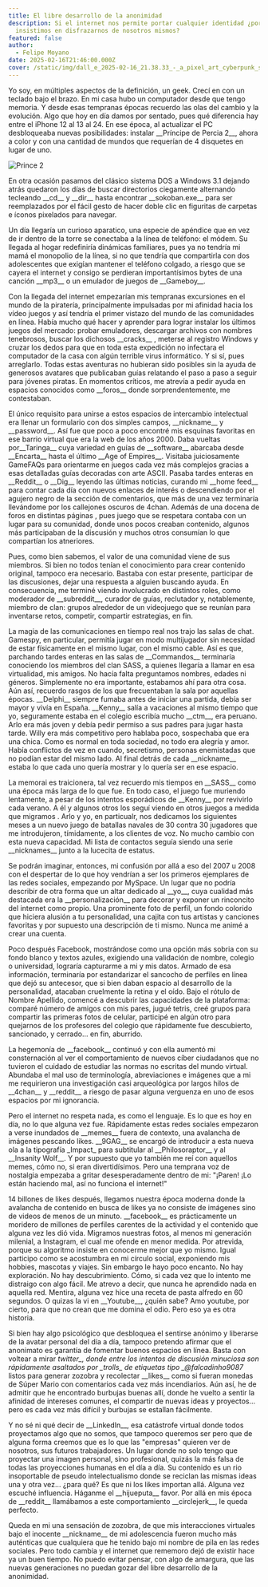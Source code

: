 ```yaml
---
title: El libre desarrollo de la anonimidad
description: Si el internet nos permite portar cualquier identidad ¿por que
  insistimos en disfrazarnos de nosotros mismos?
featured: false
author:
  - Felipe Moyano
date: 2025-02-16T21:46:00.000Z
cover: /static/img/dall_e_2025-02-16_21.38.33_-_a_pixel_art_cyberpunk_scene_inspired_by_prince_of_persia_2_environments._the_setting_features_ancient_persian-style_architecture_mixed_with_futuristic.webp
---
```

Yo soy, en múltiples aspectos de la definición, un geek. Crecí en con un teclado bajo el brazo. En mi casa hubo un computador desde que tengo memoria. Y desde esas tempranas épocas recuerdo las olas del cambio y la evolución. Algo que hoy en día damos por sentado, pues qué diferencia hay entre el iPhone 12 al 13 al 24. En ese época, al actualizar  el PC desbloqueaba nuevas posibilidades:  instalar  \_\_Príncipe de Percia 2\_\_, ahora a color y con una cantidad de mundos que requerían de 4 disquetes en lugar de uno. 

![Prince 2](https://dosgames.com/screens/prince.gif "Prince 2")

En otra ocasión pasamos del clásico sistema DOS a Windows 3.1 dejando atrás quedaron los días de buscar directorios ciegamente alternando  tecleando \_\_cd\_\_ y \_\_dir\_\_ hasta encontrar \_\_sokoban.exe\_\_ para ser reemplazados por el fácil gesto de hacer doble clic en figuritas de carpetas e íconos pixelados para navegar. 

Un día llegaría un curioso aparatico, una especie de apéndice que en vez de ir dentro de la torre se conectaba a la línea de teléfono: el módem. Su llegada al hogar redefiniría dinámicas familiares, pues ya no tendría mi mamá el monopolio de la línea, si no que tendría que compartirla con dos adolescentes que exigían mantener el teléfono colgado, a riesgo que se cayera el internet y consigo se perdieran importantísimos bytes de una canción \_\_mp3\_\_ o un emulador de juegos de \_\_Gameboy\_\_.

Con la llegada del internet  empezarían mis tempranas excursiones en el mundo de la piratería, principalmente impulsadas por mi afinidad hacia los vídeo juegos y así tendría el primer vistazo del mundo de las comunidades en línea. Había mucho qué hacer y aprender para lograr instalar los últimos juegos del mercado: probar emuladores, descargar archivos con nombres tenebrosos, buscar los dichosos \_\_cracks\_\_ , meterse al registro Windows y cruzar los dedos para que en toda esta expedición no infectara el computador de la casa con algún terrible virus informático. Y si sí, pues arreglarlo. Todas estas aventuras no hubieran sido posibles sin la ayuda de generosos avatares que publicaban guías relatando el paso a paso a seguir para jóvenes piratas. En momentos críticos, me  atrevía a pedir ayuda en espacios conocidos como \_\_foros\_\_ donde sorprendentemente, me contestaban.

El único requisito para unirse a estos espacios de intercambio intelectual era llenar un formulario con dos simples campos, \_\_nickname\_\_ y \_\_password\_\_.  Así fue que poco a poco encontré mis esquinas favoritas en ese barrio virtual que era la web de los años 2000. Daba vueltas por\_\_Taringa\_\_ cuya variedad en guías de \_\_software\_\_ abarcaba desde \_\_Encarta\_\_ hasta el último \_\_Age of Empires\_\_.  Visitaba juiciosamente GameFAQs para orientarme en juegos cada vez más complejos gracias a esas detalladas guías decoradas con arte ASCII. Pasaba tardes enteras en \_\_Reddit\_\_ o \_\_Dig\_\_ leyendo las últimas noticias,  curando mi \_\_home feed\_\_ para contar cada día con nuevos enlaces de interés o  descendiendo por el agujero negro de  la sección de comentarios, que más de una vez terminaría llevándome por los callejones oscuros de 4chan. Además de una docena de foros en distintas páginas , pues juego que se respetara contaba con un lugar para su comunidad, donde unos pocos creaban contenido, algunos más participaban de la discusión y muchos otros consumían lo que compartían los atneriores.

Pues, como bien sabemos, el valor de una comunidad viene de sus miembros. Si bien no todos tenían el conocimiento para crear contenido original, tampoco era necesario. Bastaba con estar presente, participar de las discusiones, dejar una respuesta a alguien buscando ayuda. En consecuencia, me terminé viendo involucrado en distintos roles, como moderador de \_\_subreddit\_\_, curador de guías, reclutador y, notablemente, miembro de clan:  grupos alrededor de un videojuego que se reunían para   inventarse retos, competir, compartir estrategias, en fin. 

La magia de las comunicaciones en tiempo real nos trajo las salas de chat. Gamespy, en particular, permitía jugar en modo multijugador sin necesidad de estar físicamente en el mismo lugar, con el mismo cable. Así es que, parchando tardes enteras en las salas de \_\_Commandos\_\_ terminaría  conociendo los miembros del clan SASS,  a quienes llegaría a llamar en esa virtualidad, mis amigos.  No hacía falta preguntamos nombres, edades ni géneros. Simplemente no era importante, estabamos ahí para otra cosa. Aún así, recuerdo rasgos de los que frecuentaban la sala por aquellas épocas. \_\_Delphi\_\_ siempre fumaba antes de iniciar una partida, debía ser mayor y vivía en España.  \_\_Kenny\_\_ salía a vacaciones al mismo tiempo que yo, seguramente estaba en el colegio escribía mucho \_\_ctm\_\_, era peruano. Arlo era más joven y debía pedir permiso a sus padres para jugar hasta tarde. Willy era  más competitivo pero hablaba poco, sospechaba que era una chica. Como es normal en toda sociedad, no todo era alegría y amor. Había conflictos de vez en cuando, secretismo, personas  enemistadas que no podían estar del mismo lado.  Al final detrás de cada \_\_nickname\_\_ estaba lo que cada uno quería mostrar y lo quería ser en ese espacio.

La memorai es traicionera, tal vez recuerdo mis tiempos en \_\_SASS\_\_ como una época más larga de lo que fue. En todo caso, el  juego fue muriendo lentamente, a pesar de los intentos esporádicos de \_\_Kenny\_\_ por revivirlo cada verano. A él y algunos otros los seguí viendo en otros juegos a medida que migramos . Arlo y yo, en particualr, nos dedicamos los siguientes meses a un nuevo juego de batallas navales de 30 contra 30 jugadores que me introdujeron, tímidamente, a los clientes de voz. No mucho cambio con esta nueva capacidad. Mi lista de contactos seguía siendo una serie \_\_nicknames\_\_  junto a la lucecita de estatus.

Se podrán imaginar, entonces, mi confusión por allá a eso del 2007 u 2008 con el despertar de lo que hoy vendrían a ser los primeros ejemplares de las redes sociales, empezando por MySpace. Un lugar que no podría describir de otra forma que un altar dedicado al \_\_yo\_\_, cuya cualidad más destacada era la \_\_personalización\_\_  para decorar y exponer un rinconcito del internet como propio. Una prominente foto de perfil, un fondo colorido que hiciera alusión a tu personalidad, una cajita con tus artistas y canciones favoritas y por supuesto una descripción de ti mismo. Nunca me animé a crear una cuenta.

Poco después Facebook, mostrándose como una opción más sobria con su fondo blanco y textos azules, exigiendo una validación de nombre, colegio o universidad, lograría capturarme a mi y mis datos. Armado de esa información, terminaría por estandarizar el sancocho de perfiles en línea que dejó su antecesor, que si bien daban espacio al desarrollo de la personalidad, atacaban cruelmente la retina y el oído. Bajo el rótulo de Nombre Apellido, comencé a  descubrir las capacidades de la plataforma: comparé número de amigos con mis pares, jugué tetris, creé grupos para compartir las primeras fotos de celular, participé en algún otro para quejarnos de los profesores del colegio que rápidamente fue descubierto, sancionado, y cerrado... en fin,  aburrido.

La hegemonía de \_\_facebook\_\_ continuó y con ella aumentó mi consternación al ver el comportamiento de nuevos cíber ciudadanos que no tuvieron el cuidado de estudiar las normas no escritas del mundo virtual. Abundaba el mal uso  de  terminología, abreviaciones e imágenes que a mi me requirieron una investigación casi arqueológica por largos hilos de \_\_4chan\_\_ y \_\_reddit\_\_ a riesgo de pasar alguna verguenza en uno de esos espacios por mi ignorancia. 

Pero el internet no respeta nada, es como el lenguaje. Es lo que es hoy en día, no lo que alguna vez fue. Rápidamente estas redes sociales empezaron a verse inundados de \_\_memes\_\_ fuera de contexto, una avalancha de imágenes pescando likes. \_\_9GAG\_\_ se encargó de introducir a  esta nueva ola a la tipografía \_Impact\_ para subtitular al \_\_Philosoraptor\_\_ y al \_\_Insanity Wolf\_\_. Y por supuesto que yo también me reí con aquellos memes, cómo no, si eran divertidísimos. Pero una temprana voz de nostalgia empezaba a gritar desesperadamente dentro de mi: "¡Paren! ¡Lo están haciendo mal, así no funciona el internet!"

14 billones de likes después, llegamos nuestra época moderna donde la avalancha de contenido en busca de likes ya no consiste de imágenes sino de videos de menos de un minuto. \_\_facebook\_\_ es prácticamente un moridero de millones de perfiles carentes de la actividad y el contenido que alguna vez les dió vida. Migramos nuestras fotos, al menos mi generación milenial, a Instagram, el cual me ofende en menor medida. Por atrevida, porque su algoritmo insiste en conocerme mejor que yo mismo.  Igual participo como se acostumbra en mi círculo social, exponiendo mis hobbies, mascotas y viajes. Sin embargo le hayo poco encanto. No hay exploración. No hay descubrimiento. Cómo, si cada vez que lo intento me distraigo con algo fácil. Me atrevo a decir, que nunca he aprendido nada en aquella red. Mentira, alguna vez hice una receta de pasta alfredo en 60 segundos. O quizas la vi en \_\_Youtube\_\_, ¿quién sabe? Amo youtube, por cierto, para que no crean que me domina el odio. Pero eso ya es otra historia.

Si bien hay algo psicológico que desbloquea el sentirse anónimo y liberarse de la avatar personal del día a día, tampoco pretendo afirmar que el anonimato es garantía de fomentar buenos espacios en línea. Basta con voltear a mirar _*twitter*\_, donde entre los intentos de discusión minuciosa son rápidamente asaltados por \_*trolls*\_ de etiquetas tipo \_@falcadinho9087_ listos para generar zozobra y recolectar \_\_likes\_\_ como si fueran monedas de Súper Mario con comentarios cada vez más incendiarios. Aún así, he de admitir que he encontrado burbujas buenas allí, donde he vuelto a sentir la afinidad de intereses comunes, el compartir de nuevas ideas y proyectos... pero es cada vez más difícil y  burbujas se estallan fácilmente.

Y no sé ni qué decir de \_\_LinkedIn\_\_, esa catástrofe virtual donde todos proyectamos algo que no somos, que tampoco queremos ser pero que de alguna forma creemos que es lo que las "empresas" quieren ver de nosotros, sus futuros trabajadores. Un lugar donde no solo tengo que proyectar una imagen personal, sino profesional, quizás la más falsa de todas las proyecciones humanas en el día a día. Su contenido es un rio insoportable de pseudo intelectualismo donde se reciclan las mismas ideas una y otra vez... ¿para qué? Es que ni los likes importan allá. Alguna vez escuché influencia. Háganme el \_\_hijueputa\_\_ favor. Por allá en mis época de \_\_reddit\_\_ llamábamos a este comportamiento \_\_circlejerk\_\_, le queda perfecto.

Queda en mi una sensación de zozobra, de que mis interacciones virtuales bajo el inocente \_\_nickname\_\_ de mi adolescencia fueron mucho más auténticas que cualquiera que he tenido bajo mi nombre de pila en las redes sociales. Pero todo cambia y el internet que rememoro dejó de existir hace ya un buen tiempo. No puedo evitar pensar, con algo de amargura, que  las nuevas generaciones no puedan gozar del libre desarrollo de la anonimidad.
